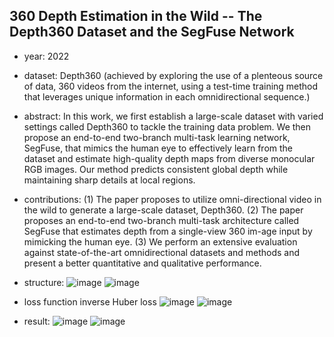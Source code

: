 ## 360 Depth Estimation in the Wild -- The Depth360 Dataset and the SegFuse Network

- year: 2022

- dataset: Depth360 (achieved by exploring the use of a plenteous source of data, 360 videos from the internet, using a test-time training method that leverages unique information in each omnidirectional sequence.)

- abstract: In this work, we first establish a large-scale dataset with varied settings called Depth360 to tackle the training data problem.
We then propose an end-to-end two-branch multi-task learning network, SegFuse, that mimics the human eye to effectively learn from the dataset and estimate high-quality depth maps from diverse monocular RGB images.
Our method predicts consistent global depth while maintaining sharp details at local regions.

- contributions:
(1) The paper proposes to utilize omni-directional video in the wild to generate a large-scale dataset, Depth360.
(2) The paper proposes an end-to-end two-branch multi-task architecture called SegFuse that estimates depth from a single-view 360 im-age input by mimicking the human eye.
(3) We perform an extensive evaluation against state-of-the-art omnidirectional datasets and methods and present a better quantitative and qualitative performance.

- structure:
![image](https://github.com/VLISLAB/360-DL-Survey/blob/main/Images/Depth360Gen.png)
![image](https://github.com/VLISLAB/360-DL-Survey/blob/main/Images/SegFuse.png)

- loss function
inverse Huber loss
![image](https://github.com/VLISLAB/360-DL-Survey/blob/main/Images/Huber_loss_func_1.png)
![image](https://github.com/VLISLAB/360-DL-Survey/blob/main/Images/Huber_loss_func_2.png)

- result:
![image](https://github.com/VLISLAB/360-DL-Survey/blob/main/Images/360DataGen.png)
![image](https://github.com/VLISLAB/360-DL-Survey/blob/main/Images/SegFuse_result.png)


